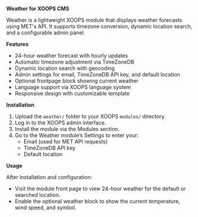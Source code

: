 <b>Weather for XOOPS CMS</b>

Weather is a lightweight XOOPS module that displays weather forecasts using MET's API. It supports timezone conversion, dynamic location search, and a configurable admin panel.

<b>Features</b>

- 24-hour weather forecast with hourly updates
- Automatic timezone adjustment via TimeZoneDB
- Dynamic location search with geocoding
- Admin settings for email, TimeZoneDB API key, and default location
- Optional frontpage block showing current weather
- Language support via XOOPS language system
- Responsive design with customizable template

<b>Installation</b>

1. Upload the `weather/` folder to your XOOPS `modules/` directory.
2. Log in to the XOOPS admin interface.
3. Install the module via the Modules section.
4. Go to the Weather module’s Settings to enter your:
   - Email (used for MET API requests)
   - TimeZoneDB API key
   - Default location

<b>Usage</b>

After installation and configuration:

- Visit the module front page to view 24-hour weather for the default or searched location.
- Enable the optional weather block to show the current temperature, wind speed, and symbol.
